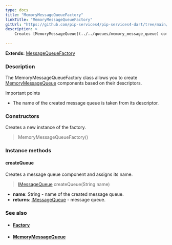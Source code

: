 ```yaml
---
type: docs
title: "MemoryMessageQueueFactory"
linkTitle: "MemoryMessageQueueFactory"
gitUrl: "https://github.com/pip-services4/pip-services4-dart/tree/main/pip-services4-messaging-dart"
description: >
    Creates [MemoryMessageQueue](../../queues/memory_message_queue) components based on their descriptors.
   
---
```


**Extends:** [MessageQueueFactory](../message_queue_factory)

### Description

The MemoryMessageQueueFactory class allows you to create [MemoryMessageQueue](../../queues/memory_message_queue) components based on their descriptors.

Important points

-  The name of the created message queue is taken from its descriptor. 

### Constructors
Creates a new instance of the factory.

> MemoryMessageQueueFactory()

### Instance methods

#### createQueue
Creates a message queue component and assigns its name.

> [IMessageQueue](../../queues/imessage_queue) createQueue(String name)

- **name**: String - name of the created message queue.
- **returns**: [IMessageQueue](../../queues/imessage_queue) - message queue.



### See also
- #### [Factory](../../../components/build/factory)
- #### [MemoryMessageQueue](../../queues/memory_message_queue)
